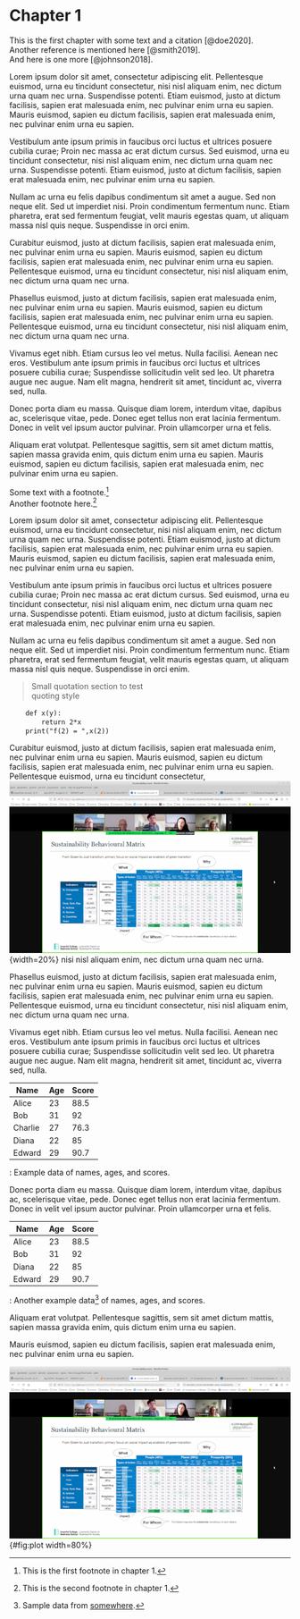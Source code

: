 # Chapter 1

This is the first chapter with some text and a citation [@doe2020].  
Another reference is mentioned here [@smith2019].  
And here is one more [@johnson2018].

Lorem ipsum dolor sit amet, consectetur adipiscing elit. Pellentesque euismod, urna eu tincidunt consectetur, nisi nisl aliquam enim, nec dictum urna quam nec urna. Suspendisse potenti. Etiam euismod, justo at dictum facilisis, sapien erat malesuada enim, nec pulvinar enim urna eu sapien. Mauris euismod, sapien eu dictum facilisis, sapien erat malesuada enim, nec pulvinar enim urna eu sapien.

Vestibulum ante ipsum primis in faucibus orci luctus et ultrices posuere cubilia curae; Proin nec massa ac erat dictum cursus. Sed euismod, urna eu tincidunt consectetur, nisi nisl aliquam enim, nec dictum urna quam nec urna. Suspendisse potenti. Etiam euismod, justo at dictum facilisis, sapien erat malesuada enim, nec pulvinar enim urna eu sapien.

Nullam ac urna eu felis dapibus condimentum sit amet a augue. Sed non neque elit. Sed ut imperdiet nisi. Proin condimentum fermentum nunc. Etiam pharetra, erat sed fermentum feugiat, velit mauris egestas quam, ut aliquam massa nisl quis neque. Suspendisse in orci enim.

Curabitur euismod, justo at dictum facilisis, sapien erat malesuada enim, nec pulvinar enim urna eu sapien. Mauris euismod, sapien eu dictum facilisis, sapien erat malesuada enim, nec pulvinar enim urna eu sapien. Pellentesque euismod, urna eu tincidunt consectetur, nisi nisl aliquam enim, nec dictum urna quam nec urna.

Phasellus euismod, justo at dictum facilisis, sapien erat malesuada enim, nec pulvinar enim urna eu sapien. Mauris euismod, sapien eu dictum facilisis, sapien erat malesuada enim, nec pulvinar enim urna eu sapien. Pellentesque euismod, urna eu tincidunt consectetur, nisi nisl aliquam enim, nec dictum urna quam nec urna.

Vivamus eget nibh. Etiam cursus leo vel metus. Nulla facilisi. Aenean nec eros. Vestibulum ante ipsum primis in faucibus orci luctus et ultrices posuere cubilia curae; Suspendisse sollicitudin velit sed leo. Ut pharetra augue nec augue. Nam elit magna, hendrerit sit amet, tincidunt ac, viverra sed, nulla.

Donec porta diam eu massa. Quisque diam lorem, interdum vitae, dapibus ac, scelerisque vitae, pede. Donec eget tellus non erat lacinia fermentum. Donec in velit vel ipsum auctor pulvinar. Proin ullamcorper urna et felis. 

Aliquam erat volutpat. Pellentesque sagittis, sem sit amet dictum mattis, sapien massa gravida enim, quis dictum enim urna eu sapien. Mauris euismod, sapien eu dictum facilisis, sapien erat malesuada enim, nec pulvinar enim urna eu sapien.


Some text with a footnote.[^ch1-1]  
Another footnote here.[^ch1-2]

Lorem ipsum dolor sit amet, consectetur adipiscing elit. Pellentesque euismod, urna eu tincidunt consectetur, nisi nisl aliquam enim, nec dictum urna quam nec urna. Suspendisse potenti. Etiam euismod, justo at dictum facilisis, sapien erat malesuada enim, nec pulvinar enim urna eu sapien. Mauris euismod, sapien eu dictum facilisis, sapien erat malesuada enim, nec pulvinar enim urna eu sapien.

Vestibulum ante ipsum primis in faucibus orci luctus et ultrices posuere cubilia curae; Proin nec massa ac erat dictum cursus. Sed euismod, urna eu tincidunt consectetur, nisi nisl aliquam enim, nec dictum urna quam nec urna. Suspendisse potenti. Etiam euismod, justo at dictum facilisis, sapien erat malesuada enim, nec pulvinar enim urna eu sapien.

Nullam ac urna eu felis dapibus condimentum sit amet a augue. Sed non neque elit. Sed ut imperdiet nisi. Proin condimentum fermentum nunc. Etiam pharetra, erat sed fermentum feugiat, velit mauris egestas quam, ut aliquam massa nisl quis neque. Suspendisse in orci enim.

> Small quotation section to test  
> quoting style
>


```
    def x(y):
        return 2*x
    print("f(2) = ",x(2))

```

Curabitur euismod, justo at dictum facilisis, sapien erat malesuada enim, nec pulvinar enim urna eu sapien. Mauris euismod, sapien eu dictum facilisis, sapien erat malesuada enim, nec pulvinar enim urna eu sapien. Pellentesque euismod, urna eu tincidunt consectetur, ![x-image-inline](x.png){width=20%} nisi nisl aliquam enim, nec dictum urna quam nec urna.

Phasellus euismod, justo at dictum facilisis, sapien erat malesuada enim, nec pulvinar enim urna eu sapien. Mauris euismod, sapien eu dictum facilisis, sapien erat malesuada enim, nec pulvinar enim urna eu sapien. Pellentesque euismod, urna eu tincidunt consectetur, nisi nisl aliquam enim, nec dictum urna quam nec urna.

Vivamus eget nibh. Etiam cursus leo vel metus. Nulla facilisi. Aenean nec eros. Vestibulum ante ipsum primis in faucibus orci luctus et ultrices posuere cubilia curae; Suspendisse sollicitudin velit sed leo. Ut pharetra augue nec augue. Nam elit magna, hendrerit sit amet, tincidunt ac, viverra sed, nulla.

| Name      | Age | Score |
|-----------|-----|-------|
| Alice     | 23  | 88.5  |
| Bob       | 31  | 92    |
| Charlie   | 27  | 76.3  |
| Diana     | 22  | 85    |
| Edward    | 29  | 90.7  |
: Example data of names, ages, and scores.


Donec porta diam eu massa. Quisque diam lorem, interdum vitae, dapibus ac, scelerisque vitae, pede. Donec eget tellus non erat lacinia fermentum. Donec in velit vel ipsum auctor pulvinar. Proin ullamcorper urna et felis. 


| Name      | Age |Score  |
|-----------|-----|------ |
| Alice     | 23  | 88.5  |
| Bob       | 31  | 92    |
| Diana     | 22  | 85    |
| Edward    | 29  | 90.7  |
: Another example data[^exdata-1] of names, ages, and scores.


Aliquam erat volutpat. Pellentesque sagittis, sem sit amet dictum mattis, sapien massa gravida enim, quis dictum enim urna eu sapien. 

Mauris euismod, sapien eu dictum facilisis, sapien erat malesuada enim, nec pulvinar enim urna eu sapien.

![x-image](x.png){#fig:plot width=80%}

[^ch1-1]: This is the first footnote in chapter 1.  
[^ch1-2]: This is the second footnote in chapter 1.
[^exdata-1]: Sample data from [somewhere](https://www.example.com).


